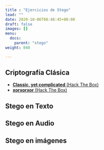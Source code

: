 ```yaml
---
title : "Ejercicios de Stego"
lead: ""
date: 2020-10-06T08:48:45+00:00
draft: false
images: []
menu:
  docs:
    parent: "stego"
weight: 040

---
```


## Criptografía Clásica

* [**Classic, yet complicated** (Hack The Box)](https://app.hackthebox.eu/challenges/22)
* [**xorxorxor** (Hack The Box)](https://app.hackthebox.eu/challenges/191) 

## Stego en Texto

## Stego en Audio

## Stego en imágenes

